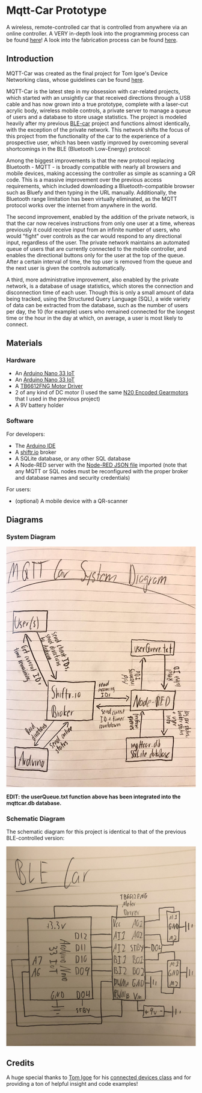 # Mqtt-Car Prototype
A wireless, remote-controlled car that is controlled from anywhere via an online controller. 
A VERY in-depth look into the programming process can be found [here](https://wp.nyu.edu/yonatanrozin/mqtt-car/)!
A look into the fabrication process can be found [here](https://wp.nyu.edu/yonatanrozin/fabricating-a-toy-car/).

## Introduction

MQTT-Car was created as the final project for Tom Igoe's Device Networking class, whose guidelines can be found [here](https://itp.nyu.edu/classes/connected-devices/syllabus-spring-2021/assignments-spring-2021/#Device-to-Network_Communication).

MQTT-Car is the latest step in my obsession with car-related projects, which started with an unsightly car that received directions through a USB cable and has now grown into a true prototype, complete with a laser-cut acrylic body, wireless mobile controls, a private server to manage a queue of users and a database to store usage statistics. The project is modeled heavily after my previous [BLE-car](https://github.com/yonatanrozin/BLE-Car) project and functions almost identically, with the exception of the private network. This network shifts the focus of this project from the functionality of the car to the experience of a prospective user, which has been vastly improved by overcoming several shortcomings in the BLE (Bluetooth Low-Energy) protocol:

Among the biggest improvements is that the new protocol replacing Bluetooth - MQTT - is broadly compatible with nearly all browsers and mobile devices, making accessing the controller as simple as scanning a QR code. This is a massive improvement over the previous access requirements, which included downloading a Bluetooth-compatible browser such as Bluefy and then typing in the URL manually. Additionally, the Bluetooth range limitation has been virtually eliminated, as the MQTT protocol works over the internet from anywhere in the world.

The second improvement, enabled by the addition of the private network, is that the car now receives instructions from only one user at a time, whereas previously it could receive input from an infinite number of users, who would "fight" over controls as the car would respond to any directional input, regardless of the user. The private network maintains an automated queue of users that are currently connected to the mobile controller, and enables the directional buttons only for the user at the top of the queue. After a certain interval of time, the top user is removed from the queue and the next user is given the controls automatically.

A third, more administrative improvement, also enabled by the private network, is a database of usage statistics, which stores the connection and disconnection time of each user. Though this is only a small amount of data being tracked, using the Structured Query Language (SQL), a wide variety of data can be extracted from the database, such as the number of users per day, the 10 (for example) users who remained connected for the longest time or the hour in the day at which, on average, a user is most likely to connect.

## Materials

### Hardware
- An [Arduino Nano 33 IoT](https://store.arduino.cc/usa/nano-33-iot) 
- An [Arduino Nano 33 IoT](https://store.arduino.cc/usa/nano-33-iot) 
- A [TB6612FNG Motor Driver](https://www.digikey.com/catalog/en/partgroup/sparkfun-motor-driver-dual-tb6612fng/77350?utm_adgroup=General&utm_source=google&utm_medium=cpc&utm_campaign=Dynamic%20Search_EN_RLSA_Cart&utm_term=&utm_content=General&gclid=CjwKCAjw6fCCBhBNEiwAem5SOxlKTUwhOICaOWppYjjd_7NRXeuuupc6Qg5i4EwhrP_Fxs8bAraEchoCxeYQAvD_BwE)
- 2 of any kind of DC motor (I used the same [N20 Encoded Gearmotors](https://www.adafruit.com/product/4641) that I used in the previous project)
- A 9V battery holder

### Software

For developers:
- The [Arduino IDE](https://www.arduino.cc/en/software)
- A [shiftr.io](shiftr.io) broker
- A SQLite database, or any other SQL database
- A Node-RED server with the [Node-RED JSON file](https://github.com/yonatanrozin/Mqtt-Car/blob/main/mqttCar_node-RED.json) imported (note that any MQTT or SQL nodes must be reconfigured with the proper broker and database names and security credentials)


For users:
- (optional) A mobile device with a QR-scanner

## Diagrams

### System Diagram

![A system diagram of user(s), an Arduino and Node-RED communicating through a central Shiftr.io broker. Node-RED additionally communicates with userQueue.txt and an mqttcar.db SQLite database](https://github.com/yonatanrozin/Mqtt-Car/blob/main/MQTT%20Car%20System%20Diagram.jpg)

**EDIT: the userQueue.txt function above has been integrated into the mqttcar.db database.**

### Schematic Diagram

The schematic diagram for this project is identical to that of the previous BLE-controlled version:

![A schematic diagram of 2 DC motors wired to an Arduino Nano 33 IoT through a TB6612FNG motor driver and a 9V battery](https://github.com/yonatanrozin/Mqtt-Car/blob/main/BLE%20Car%20Schematic.jpg)

## Credits

A huge special thanks to [Tom Igoe](https://tigoe.com/) for his [connected devices class](https://itp.nyu.edu/classes/connected-devices/syllabus-spring-2021/schedule-spring-2021/) and for providing a ton of helpful insight and code examples!
